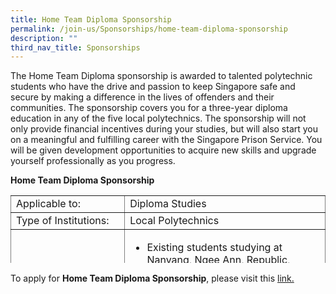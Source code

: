```yaml
---
title: Home Team Diploma Sponsorship
permalink: /join-us/Sponsorships/home-team-diploma-sponsorship
description: ""
third_nav_title: Sponsorships
---
```

The Home Team Diploma sponsorship is awarded to talented polytechnic students who have the drive and passion to keep Singapore safe and secure by making a difference in the lives of offenders and their communities. The sponsorship covers you for a three-year diploma education in any of the five local polytechnics. The sponsorship will not only provide financial incentives during your studies, but will also start you on a meaningful and fulfilling career with the Singapore Prison Service. You will be given development opportunities to acquire new skills and upgrade yourself professionally as you progress.

<b>Home Team Diploma Sponsorship</b>
<table style="width: 100%; border-collapse: collapse; border-style: none; height: 108px;" border="1">
<tbody>
<tr style="height: 18px;">
<td style="width: 36.2216%; height: 18px;">Applicable to:</td>
<td style="width: 63.7784%; height: 18px;">Diploma Studies</td>
</tr>
<tr style="height: 18px;">
<td style="width: 36.2216%; height: 18px;">Type of Institutions:</td>
<td style="width: 63.7784%; height: 18px;">Local Polytechnics</td>
</tr>
<tr style="height: 18px;">
<td style="width: 36.2216%; height: 18px;">Eligibility:&nbsp;</td>
<td style="width: 63.7784%; height: 18px;">
<ul>
<li>Existing students studying at Nanyang, Ngee Ann, Republic, Singapore or Temasek Polytechnic</li>
<li>Singapore Citizens</li>
<li>Good &lsquo;O&rsquo; Level/Nitec/ Higher NITEC/ Diploma results</li>
<li>Medically and physically fit, with at least a &lsquo;pass&rsquo; in NAPFA</li>
<li>A keen interest to do real and meaningful non-desk bound work and enjoy working with people</li>
</ul>
</td>
</tr>
<tr style="height: 18px;">
<td style="width: 36.2216%; height: 18px;">Course of Study:</td>
<td style="width: 63.7784%; height: 18px;">Most Disciplines</td>
</tr>
<tr style="height: 18px;">
<td style="width: 36.2216%; height: 18px;">Value of Award:</td>
<td style="width: 63.7784%; height: 18px;"><strong>HT Diploma (Merit) Sponsorship</strong><br />
<ul>
<li>Monthly allowance of $1,300/ month or a total of $15,600/year</li>
<li>Tuition and other compulsory fees</li>
<li>Study bonus of $1,200 per semester if you pass all modules that semester</li>
</ul>
<strong>HT Diploma (Study) Sponsorship</strong><br />
<ul>
<li>Monthly allowance of $1,000/ month or a total of $12,000/ year</li>
<li>Tuition and compulsory fees</li>
<li>Study bonus of $1,200 per semester if you pass all modules that semester</li>
</ul>
</td>
</tr>
<tr style="height: 18px;">
<td style="width: 36.2216%; height: 18px;">Terms of Award:</td>
<td style="width: 63.7784%; height: 18px;">4 Years Bond</td>
</tr>
</tbody>
</table>

To apply for **Home Team Diploma Sponsorship**, please visit this [link.](https://www.mha.gov.sg/careers/sponsorships/home-team-diploma-sponsorship)